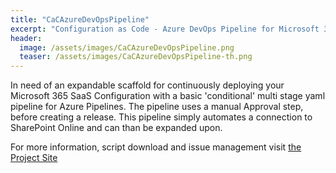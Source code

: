 ```yaml
---
title: "CaCAzureDevOpsPipeline"
excerpt: "Configuration as Code - Azure DevOps Pipeline for Microsoft 365 - Starter"
header:
  image: /assets/images/CaCAzureDevOpsPipeline.png
  teaser: /assets/images/CaCAzureDevOpsPipeline-th.png
---
```


In need of an expandable scaffold for continuously deploying your Microsoft 365 SaaS Configuration with a basic 'conditional' multi stage yaml pipeline for Azure Pipelines. The pipeline uses a manual Approval step, before creating a release. This pipeline simply automates a connection to SharePoint Online and can than be expanded upon.

For more information, script download and issue management visit [the Project Site](/CaCAzureDevOpsPipeline)
